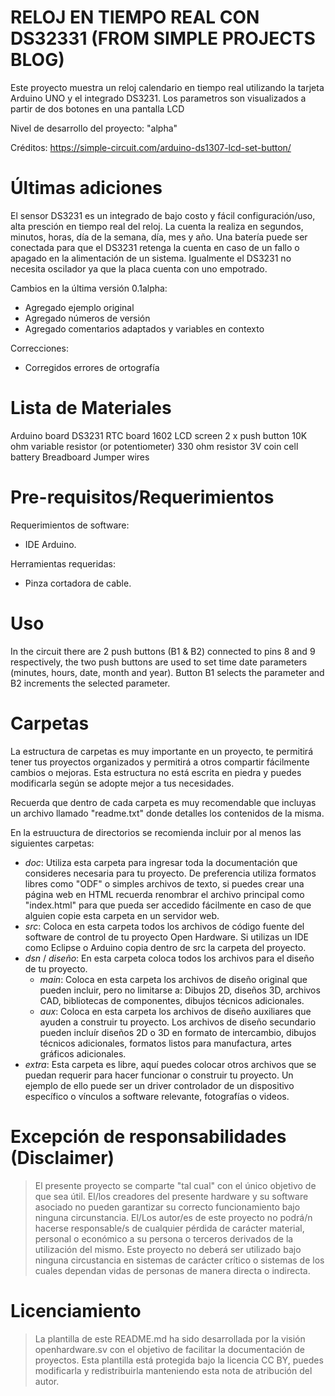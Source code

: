 RELOJ EN TIEMPO REAL CON DS32331 (FROM SIMPLE PROJECTS BLOG)
=====================
Este proyecto muestra un reloj calendario en tiempo real utilizando 
la tarjeta Arduino UNO y el integrado DS3231. Los parametros son visualizados
a partir de dos botones en una pantalla LCD

Nivel de desarrollo del proyecto:
"alpha"

Créditos:
https://simple-circuit.com/arduino-ds1307-lcd-set-button/


Últimas adiciones
=================
El sensor DS3231 es un integrado de bajo costo y fácil configuración/uso, alta presción en tiempo
real del reloj. La cuenta la realiza en segundos, minutos, horas, día de la semana,
día, mes y año.
Una batería puede ser conectada para que el DS3231 retenga la cuenta en caso de un fallo o 
apagado en la alimentación de un sistema. Igualmente el DS3231 no necesita oscilador ya que la placa
cuenta con uno empotrado.

Cambios en la última versión 0.1alpha:

* Agregado ejemplo original
* Agregado números de versión
* Agregado comentarios adaptados y variables en contexto 

Correcciones:

* Corregidos errores de ortografía

Lista de Materiales
=========================

Arduino board
DS3231 RTC board
1602 LCD screen
2 x push button
10K ohm variable resistor (or potentiometer)
330 ohm resistor
3V coin cell battery
Breadboard
Jumper wires

Pre-requisitos/Requerimientos
=============================

Requerimientos de software:

* IDE Arduino.

Herramientas requeridas:

* Pinza cortadora de cable.


Uso
==================

In the circuit there are 2 push buttons (B1 & B2) connected to pins 8 and 9 respectively,
the two push buttons are used to set time date parameters (minutes, hours, date, month and year).
Button B1 selects the parameter and B2 increments the selected parameter.

Carpetas
========
La estructura de carpetas es muy importante en un proyecto, te permitirá tener
tus proyectos organizados y permitirá a otros compartir fácilmente cambios o 
mejoras. Esta estructura no está escrita en piedra y puedes modificarla según
se adopte mejor a tus necesidades.

Recuerda que dentro de cada carpeta es muy recomendable que incluyas un archivo
llamado "readme.txt" donde detalles los contenidos de la misma.

En la estruuctura de directorios se recomienda incluir por al menos las
siguientes carpetas:

* *doc*: Utiliza esta carpeta para ingresar toda la documentación que consideres
necesaria para tu proyecto. De preferencia utiliza formatos libres como "ODF"
o simples archivos de texto, si puedes crear una página web en HTML recuerda
renombrar el archivo principal como "index.html" para que pueda ser accedido
fácilmente en caso de que alguien copie esta carpeta en un servidor web.
* *src*: Coloca en esta carpeta todos los archivos de código fuente del software
de control de tu proyecto Open Hardware. Si utilizas un IDE como Eclipse o Arduino
copia dentro de src la carpeta del proyecto.
* *dsn* / *diseño*: En esta carpeta coloca todos los archivos para el diseño de tu
proyecto.
  +  *main*: Coloca en esta carpeta los archivos de diseño original que pueden
incluir, pero no limitarse a: Dibujos 2D, diseños 3D, archivos CAD, bibliotecas
de componentes, dibujos técnicos adicionales.
  +  *aux*: Coloca en esta carpeta los archivos de diseño auxiliares que ayuden
a construir tu proyecto. Los archivos de diseño secundario pueden incluír diseños
2D o 3D en formato de intercambio, dibujos técnicos adicionales, formatos listos
para manufactura, artes gráficos adicionales.
* *extra*: Esta carpeta es libre, aquí puedes colocar otros archivos que se
puedan requerir para hacer funcionar o construir tu proyecto. Un ejemplo de ello
puede ser un driver controlador de un dispositivo específico o vínculos a software
relevante, fotografías o videos.

Excepción de responsabilidades (Disclaimer)
==============================

> El presente proyecto se comparte "tal cual" con el único objetivo de que sea útil.
El/los creadores del presente hardware y su software asociado no pueden garantizar su
correcto funcionamiento bajo ninguna circunstancia. El/Los autor/es de este proyecto
no podrá/n hacerse responsable/s de cualquier pérdida de carácter material, personal o
económico a su persona o terceros derivados de la utilización del mismo. Este proyecto
no deberá ser utilizado bajo ninguna circustancia en sistemas de carácter crítico
o sistemas de los cuales dependan vidas de personas de manera directa o indirecta.


Licenciamiento
==============

> La plantilla de este README.md ha sido desarrollada por la visión openhardware.sv
con el objetivo de facilitar la documentación de proyectos. Esta plantilla está protegida
bajo la licencia CC BY, puedes modificarla y redistribuirla manteniendo esta nota de
atribución del autor.
